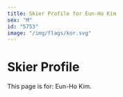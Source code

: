 ```yaml
---
title: Skier Profile for Eun-Ho Kim
sex: "M"
id: "5753"
image: "/img/flags/kor.svg" 
---
```


# Skier Profile

This page is for: Eun-Ho Kim.
    